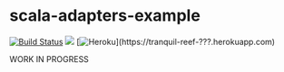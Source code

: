 # scala-adapters-example
[![Build Status](https://travis-ci.org/pme123/scala-adapters-example.svg?branch=master)](https://travis-ci.org/pme123/scala-adapters-example)
[![](https://jitpack.io/v/pme123/scala-adapters-example.svg)](https://jitpack.io/#pme123/scala-adapters-example)
[![Heroku](http://heroku-badge.herokuapp.com/?app=tranquil-reef-???)](https://tranquil-reef-???.herokuapp.com)

WORK IN PROGRESS